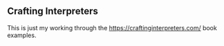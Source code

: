 ## Crafting Interpreters

This is just my working through the https://craftinginterpreters.com/ book examples.

